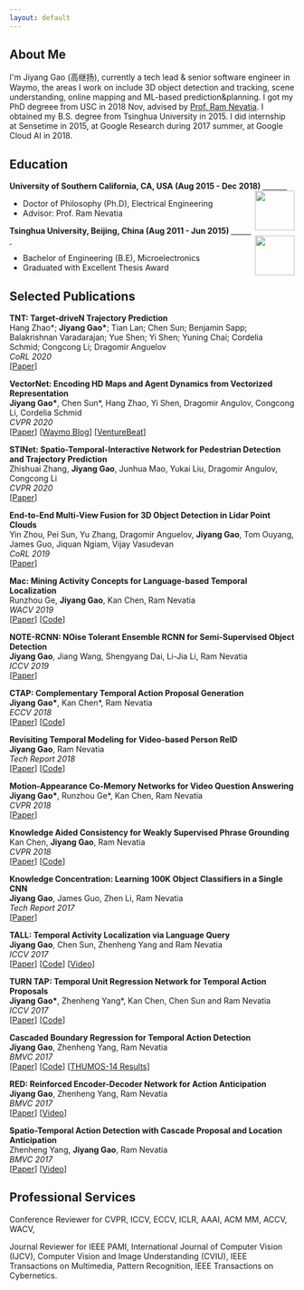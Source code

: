 ```yaml
---
layout: default
---
```

## About Me
I'm Jiyang Gao (高继扬), currently a tech lead & senior software engineer in Waymo, the areas I work on include 3D object detection and tracking, scene understanding, online mapping and ML-based prediction&planning. I got my PhD degreee from USC in 2018 Nov, advised by [Prof. Ram Nevatia](http://iris.usc.edu/people/nevatia/). I obtained my B.S. degree from Tsinghua University in 2015. I did internship at Sensetime in 2015, at Google Research during 2017 summer, at Google Cloud AI in 2018. 

## Education
<div align="left">
        <strong> University of Southern California, CA, USA (Aug 2015 - Dec 2018) </strong>
          <a href="https://www.usc.edu/" target="_blank" rel="external">
            <img border="0" src="usc_logo.jpg" align="right" width="70" height="70">
          </a> 
        <ul>
        <li>
          Doctor of Philosophy (Ph.D), Electrical Engineering</li>
        <li>
          Advisor: Prof. Ram Nevatia</li>
      </ul>      
      </div>

<div align="left">
        <strong> Tsinghua University, Beijing, China (Aug 2011 - Jun 2015) </strong>
          <a href="http://www.tsinghua.edu.cn/publish/newthuen/" target="_blank" rel="external">
            <img border="0" src="Tsinghua_Logo.png" align="right" width="70" height="70">
          </a> 
        <ul>
        <li>
          Bachelor of Engineering (B.E), Microelectronics</li>
        <li>
          Graduated with Excellent Thesis Award</li>
      </ul>      
      </div>
      
## Selected Publications
<tr>
<td width="100%">
<p>
    <b>TNT: Target-driveN Trajectory Prediction</b><br>
    Hang Zhao*; <b>Jiyang Gao*</b>; Tian Lan; Chen Sun; Benjamin Sapp; Balakrishnan Varadarajan; Yue Shen; Yi Shen; Yuning Chai; Cordelia Schmid; Congcong Li; Dragomir Anguelov<br>
    <em>CoRL 2020</em><br>
[<a href="https://arxiv.org/pdf/2008.08294.pdf">Paper</a>]
</p>
</td>
</tr>

<tr>
<td width="100%">
<p>
    <b>VectorNet: Encoding HD Maps and Agent Dynamics from Vectorized Representation</b><br>
    <b>Jiyang Gao*</b>, Chen Sun*, Hang Zhao, Yi Shen, Dragomir Angulov, Congcong Li, Cordelia Schmid<br>
    <em>CVPR 2020</em><br>
[<a href="https://arxiv.org/pdf/2005.04259.pdf">Paper</a>] [<a href="https://blog.waymo.com/2020/05/vectornet.html">Waymo Blog</a>] [<a href="https://venturebeat.com/2020/05/14/waymos-ai-uses-vectors-to-predict-pedestrian-cyclist-and-driver-behavior/">VentureBeat</a>] 
</p>
</td>
</tr>

<tr>
<td width="100%">
<p>
    <b>STINet: Spatio-Temporal-Interactive Network for Pedestrian Detection and Trajectory Prediction</b><br>
    Zhishuai Zhang, <b>Jiyang Gao</b>, Junhua Mao, Yukai Liu, Dragomir Angulov, Congcong Li<br>
    <em>CVPR 2020</em><br>
[<a href="https://arxiv.org/pdf/2005.04255.pdf">Paper</a>]
</p>
</td>
</tr>

<tr>
<td width="100%">
<p>
    <b>End-to-End Multi-View Fusion for 3D Object Detection in Lidar Point Clouds</b><br>
    Yin Zhou, Pei Sun, Yu Zhang, Dragomir Anguelov, <b>Jiyang Gao</b>, Tom Ouyang, James Guo, Jiquan Ngiam, Vijay Vasudevan <br>
    <em>CoRL 2019</em><br>
[<a href="https://arxiv.org/pdf/1910.06528.pdf">Paper</a>]
</p>
</td>
</tr>

<tr>
<td width="100%">
<p>
    <b>Mac: Mining Activity Concepts for Language-based Temporal Localization</b><br>
    Runzhou Ge, <b>Jiyang Gao</b>, Kan Chen, Ram Nevatia<br>
    <em>WACV 2019</em><br>
[<a href="https://arxiv.org/pdf/1811.08925.pdf">Paper</a>] [<a href="https://github.com/runzhouge/MAC">Code</a>] 
</p>
</td>
</tr>

<tr>
<td width="100%">
<p>
    <b>NOTE-RCNN: NOise Tolerant Ensemble RCNN for Semi-Supervised Object Detection</b><br>
    <b>Jiyang Gao</b>, Jiang Wang, Shengyang Dai, Li-Jia Li, Ram Nevatia<br>
    <em>ICCV 2019</em><br>
[<a href="https://arxiv.org/pdf/1812.00124.pdf">Paper</a>]
</p>
</td>
</tr>

<tr>
<td width="100%">
<p>
    <b>CTAP: Complementary Temporal Action Proposal Generation</b><br>
    <b>Jiyang Gao*</b>, Kan Chen*, Ram Nevatia<br>
    <em>ECCV 2018 </em><br>
[<a href="https://arxiv.org/pdf/1807.04821.pdf">Paper</a>] [<a href="https://github.com/jiyanggao/CTAP">Code</a>]
</p>
</td>
</tr>

<tr>
<td width="100%">
<p>
    <b>Revisiting Temporal Modeling for Video-based Person ReID</b><br>
    <b>Jiyang Gao</b>, Ram Nevatia<br>
    <em>Tech Report 2018 </em><br>
[<a href="https://arxiv.org/pdf/1805.02104.pdf">Paper</a>] [<a href="https://github.com/jiyanggao/Video-Person-ReID">Code</a>]
</p>
</td>
</tr>

<tr>
<td width="100%">
<p>
    <b>Motion-Appearance Co-Memory Networks for Video Question Answering</b><br>
    <b>Jiyang Gao*</b>, Runzhou Ge*, Kan Chen, Ram Nevatia<br>
    <em>CVPR 2018 </em><br>
[<a href="https://arxiv.org/pdf/1803.10906.pdf">Paper</a>]
</p>
</td>
</tr>

<tr>
<td width="100%">
<p>
    <b>Knowledge Aided Consistency for Weakly Supervised Phrase Grounding</b><br>
    Kan Chen, <b>Jiyang Gao</b>, Ram Nevatia<br>
    <em>CVPR 2018 </em><br>
[<a href="https://arxiv.org/pdf/1803.03879.pdf">Paper</a>] [<a href="https://github.com/kanchen-usc/KAC-Net">Code</a>]
</p>
</td>
</tr>

<tr>
<td width="100%">
<p>
    <b>Knowledge Concentration: Learning 100K Object Classifiers in a Single CNN</b><br>
    <b>Jiyang Gao</b>, James Guo, Zhen Li, Ram Nevatia<br>
    <em>Tech Report 2017 </em><br>
[<a href="https://arxiv.org/abs/1711.07607">Paper</a>]
</p>
</td>
</tr>

<tr>
<td width="100%">
<p>
    <b>TALL: Temporal Activity Localization via Language Query</b><br>
    <b>Jiyang Gao</b>, Chen Sun, Zhenheng Yang and Ram Nevatia<br>
    <em>ICCV 2017 </em><br>
[<a href="https://arxiv.org/abs/1705.02101">Paper</a>] [<a href="https://github.com/jiyanggao/TALL">Code</a>] [<a href="https://www.youtube.com/watch?v=ZDO064ccYS">Video</a>] 
</p>
</td>
</tr>

<tr>
<td width="100%">
<p>
    <b>TURN TAP: Temporal Unit Regression Network for Temporal Action Proposals</b><br>
    <b>Jiyang Gao*</b>, Zhenheng Yang*, Kan Chen, Chen Sun and Ram Nevatia<br>
    <em>ICCV 2017 </em><br>
[<a href="https://arxiv.org/abs/1703.06189">Paper</a>] [<a href="https://github.com/jiyanggao/TURN-TAP">Code</a>]
</p>
</td>
</tr>

<tr>
<td width="100%">
<p>
    <b>Cascaded Boundary Regression for Temporal Action Detection</b><br>
    <b>Jiyang Gao</b>, Zhenheng Yang, Ram Nevatia<br>
    <em>BMVC 2017 </em><br>
[<a href="https://arxiv.org/abs/1705.01180">Paper</a>] [<a href="https://github.com/jiyanggao/CBR">Code</a>] [<a href="https://github.com/jiyanggao/CBR-results">THUMOS-14 Results</a>]
</p>
</td>
</tr>

<tr>
<td width="100%">
<p>
    <b>RED: Reinforced Encoder-Decoder Network for Action Anticipation</b><br>
    <b>Jiyang Gao</b>, Zhenheng Yang, Ram Nevatia<br>
    <em>BMVC 2017 </em><br>
[<a href="https://arxiv.org/abs/1707.04818">Paper</a>] [<a href="https://www.youtube.com/watch?v=wewtVcMzet0&t=6s">Video</a>]
</p>
</td>
</tr>

<tr>
<td width="100%">
<p>
    <b>Spatio-Temporal Action Detection with Cascade Proposal and Location Anticipation</b><br>
    Zhenheng Yang, <b>Jiyang Gao</b>, Ram Nevatia<br>
    <em>BMVC 2017 </em><br>
[<a href="https://arxiv.org/abs/1708.00042">Paper</a>] [<a href="https://www.youtube.com/watch?v=oxPxY0aB4eI">Video</a>]
</p>
</td>
</tr>

## Professional Services
Conference Reviewer for CVPR, ICCV, ECCV, ICLR, AAAI, ACM MM, ACCV, WACV,

Journal Reviewer for IEEE PAMI,  International Journal of Computer Vision (IJCV), Computer Vision and Image Understanding (CVIU), IEEE Transactions on Multimedia, Pattern Recognition, IEEE Transactions on Cybernetics.
